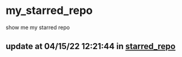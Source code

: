 # my_starred_repo
show me my starred repo

update at 04/15/22 12:21:44 in [starred_repo](./index.html)
---

